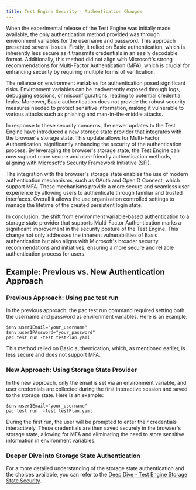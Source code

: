 ```yaml
---
title: Test Engine Security - Authentication Changes
---
```


When the experimental release of the Test Engine was initially made available, the only authentication method provided was through environment variables for the username and password. This approach presented several issues. Firstly, it relied on Basic authentication, which is inherently less secure as it transmits credentials in an easily decodable format. Additionally, this method did not align with Microsoft's strong recommendations for Multi-Factor Authentication (MFA), which is crucial for enhancing security by requiring multiple forms of verification.

The reliance on environment variables for authentication posed significant risks. Environment variables can be inadvertently exposed through logs, debugging sessions, or misconfigurations, leading to potential credential leaks. Moreover, Basic authentication does not provide the robust security measures needed to protect sensitive information, making it vulnerable to various attacks such as phishing and man-in-the-middle attacks.

In response to these security concerns, the newer updates to the Test Engine have introduced a new storage state provider that integrates with the browser's storage state. This update allows for Multi-Factor Authentication, significantly enhancing the security of the authentication process. By leveraging the browser's storage state, the Test Engine can now support more secure and user-friendly authentication methods, aligning with Microsoft's Security Framework Initiative (SFI).

The integration with the browser's storage state enables the use of modern authentication mechanisms, such as OAuth and OpenID Connect, which support MFA. These mechanisms provide a more secure and seamless user experience by allowing users to authenticate through familiar and trusted interfaces. Overall it allows the use organization controlled settings to manage the lifetime of the created persistent login state. 

In conclusion, the shift from environment variable-based authentication to a storage state provider that supports Multi-Factor Authentication marks a significant improvement in the security posture of the Test Engine. This change not only addresses the inherent vulnerabilities of Basic authentication but also aligns with Microsoft's broader security recommendations and initiatives, ensuring a more secure and reliable authentication process for users.

## Example: Previous vs. New Authentication Approach

### Previous Approach: Using pac test run
In the previous approach, the pac test run command required setting both the username and password as environment variables. Here is an example:

```pwsh
$env:user1Email="your_username"
$env:user1PAssword="your_password"
pac test run -test testPlan.yaml
```

This method relied on Basic authentication, which, as mentioned earlier, is less secure and does not support MFA.

### New Approach: Using Storage State Provider

In the new approach, only the email is set via an environment variable, and user credentials are collected during the first interactive session and saved to the storage state. Here is an example:

```pwsh
$env:user1Email="your_username"
pac test run  -test testPlan.yaml
```

During the first run, the user will be prompted to enter their credentials interactively. These credentials are then saved securely in the browser's storage state, allowing for MFA and eliminating the need to store sensitive information in environment variables.

### Deeper Dive into Storage State Authentication

For a more detailed understanding of the storage state authentication and the choices available, you can refer to the [Deep Dive - Test Engine Storage State Security](./security-testengine-storage-state-deep-dive.md).
